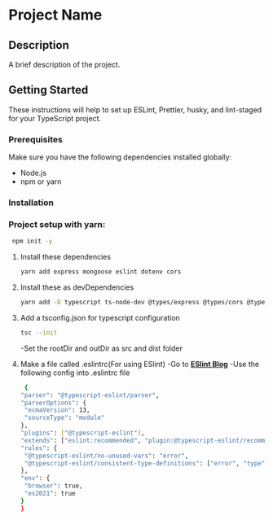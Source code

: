 # Project Name

## Description

A brief description of the project.

## Getting Started

These instructions will help to set up ESLint, Prettier, husky, and lint-staged for your TypeScript project.

### Prerequisites

Make sure you have the following dependencies installed globally:

- Node.js
- npm or yarn

### Installation

### Project setup with yarn:

```bash
 npm init -y
```

1. Install these dependencies

   ```bash
   yarn add express mongoose eslint dotenv cors
   ```

2. Install these as devDependencies

   ```bash
   yarn add -D typescript ts-node-dev @types/express @types/cors @typescript-eslint/eslint-plugin @typescript-eslint/parser eslint-config-prettier prettier lint-staged husky
   ```

3. Add a tsconfig.json for typescript configuration

   ```bash
   tsc --init
   ```

   -Set the rootDir and outDir as src and dist folder

4. Make a file called .eslintrc(For using ESlint)
   -Go to **[ESlint Blog](https://blog.logrocket.com/linting-typescript-eslint-prettier/)**
   -Use the following config into .eslintrc file

   ```bash
    {
   "parser": "@typescript-eslint/parser",
   "parserOptions": {
    "ecmaVersion": 13,
    "sourceType": "module"
   },
   "plugins": ["@typescript-eslint"],
   "extends": ["eslint:recommended", "plugin:@typescript-eslint/recommended", "prettier"],
   "rules": {
    "@typescript-eslint/no-unused-vars": "error",
    "@typescript-eslint/consistent-type-definitions": ["error", "type"]
   },
   "env": {
    "browser": true,
    "es2021": true
   }
   }
   ```
